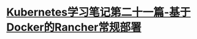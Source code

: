 # [Kubernetes学习笔记第二十一篇-基于Docker的Rancher常规部署](https://linuxwt.com/kubernetesxue-xi-bi-ji-di-er-shi-yi-pian-ji-yu-dockerde-rancherchang-gui-bu-shu/)
